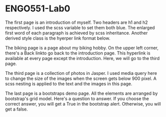 # ENGO551-Lab0

The first page is an introduction of myself. Two headers are h1 and h2 respectively. I used the scss variable to set them both blue. The enlarged first word of each paragraph is achieved by scss inheritance. Another derived style class is the hyerper link format below.

The biking page is a page about my biking hobby. On the upper left corner, there's a Back linkto go back to the introduction page. This hyperlink is available at every page except the introduction. Here, we will go to the third page.

The third page is a collection of photos in Jasper. I used media query here to change the size of the images when the screen gets below 900 pixel. A scss nesting is applied to the text and the images in this page.

The last page is a bootstraps demo page. All the elements are arranged by bootstrap's grid model. Here's a question to answer. If you choose the correct answer, you will get a True in the bootstrap alert. Otherwise, you will get a false.